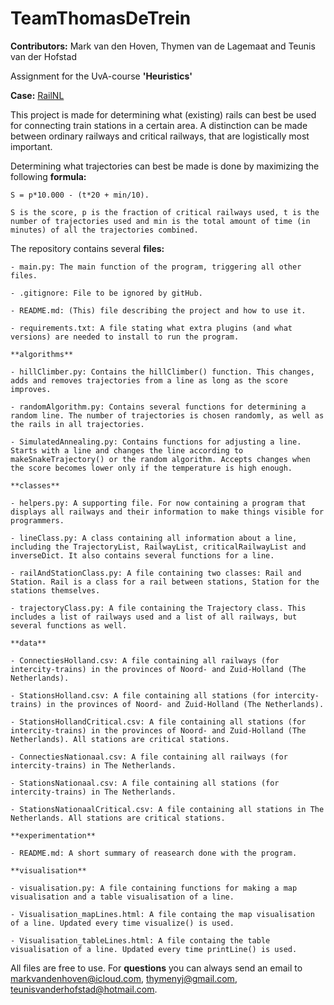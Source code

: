 # TeamThomasDeTrein

**Contributors:** Mark van den Hoven, Thymen van de Lagemaat and Teunis van der Hofstad

Assignment for the UvA-course **'Heuristics'**

**Case:** [RailNL](http://heuristieken.nl/wiki/index.php?title=RailNL)



This project is made for determining what (existing) rails can best be used for connecting train stations in a certain area. A distinction can be made between ordinary railways and critical railways, that are logistically most important. 

Determining what trajectories can best be made is done by maximizing the following **formula:** 

	S = p*10.000 - (t*20 + min/10). 
		
	S is the score, p is the fraction of critical railways used, t is the number of trajectories used and min is the total amount of time (in minutes) of all the trajectories combined.  

The repository contains several **files:** 

	- main.py: The main function of the program, triggering all other files. 
	
	- .gitignore: File to be ignored by gitHub. 
	
	- README.md: (This) file describing the project and how to use it. 
	
	- requirements.txt: A file stating what extra plugins (and what versions) are needed to install to run the program. 
	
	**algorithms**
	
	- hillClimber.py: Contains the hillClimber() function. This changes, adds and removes trajectories from a line as long as the score improves. 
	
	- randomAlgorithm.py: Contains several functions for determining a random line. The number of trajectories is chosen randomly, as well as the rails in all trajectories. 
	
	- SimulatedAnnealing.py: Contains functions for adjusting a line. Starts with a line and changes the line according to makeSnakeTrajectory() or the random algorithm. Accepts changes when the score becomes lower only if the temperature is high enough. 
	
	**classes**
	
	- helpers.py: A supporting file. For now containing a program that displays all railways and their information to make things visible for programmers. 
	
	- lineClass.py: A class containing all information about a line, including the TrajectoryList, RailwayList, criticalRailwayList and inverseDict. It also contains several functions for a line. 
	
	- railAndStationClass.py: A file containing two classes: Rail and Station. Rail is a class for a rail between stations, Station for the stations themselves. 
	
	- trajectoryClass.py: A file containing the Trajectory class. This includes a list of railways used and a list of all railways, but several functions as well. 
	
	**data**
	
	- ConnectiesHolland.csv: A file containing all railways (for intercity-trains) in the provinces of Noord- and Zuid-Holland (The Netherlands).
	
	- StationsHolland.csv: A file containing all stations (for intercity-trains) in the provinces of Noord- and Zuid-Holland (The Netherlands). 
	
	- StationsHollandCritical.csv: A file containing all stations (for intercity-trains) in the provinces of Noord- and Zuid-Holland (The Netherlands). All stations are critical stations. 
	
	- ConnectiesNationaal.csv: A file containing all railways (for intercity-trains) in The Netherlands. 
	
	- StationsNationaal.csv: A file containing all stations (for intercity-trains) in The Netherlands. 
	
	- StationsNationaalCritical.csv: A file containing all stations in The Netherlands. All stations are critical stations. 
	
	**experimentation**
	
	- README.md: A short summary of reasearch done with the program. 
	
	**visualisation**
	
	- visualisation.py: A file containing functions for making a map visualisation and a table visualisation of a line. 
	
	- Visualisation_mapLines.html: A file containg the map visualisation of a line. Updated every time visualize() is used. 
	
	- Visualisation_tableLines.html: A file containg the table visualisation of a line. Updated every time printLine() is used.
	
All files are free to use. For **questions** you can always send an email to markvandenhoven@icloud.com, thymenyj@gmail.com, teunisvanderhofstad@hotmail.com. 
